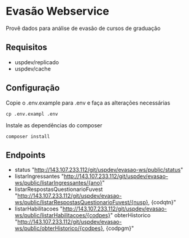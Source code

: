 # Evasão Webservice

Provê dados para análise de evasão de cursos de graduação

## Requisitos

* uspdev/replicado
* uspdev/cache

## Configuração

Copie o .env.example para .env e faça as alterações necessárias

    cp .env.exampl .env

Instale as dependências do composer

    composer install

## Endpoints

* status	"http://143.107.233.112/git/uspdev/evasao-ws/public/status"
* listarIngressantes	"http://143.107.233.112/git/uspdev/evasao-ws/public/listarIngressantes/{ano}"
* listarRespostasQuestionarioFuvest	"http://143.107.233.112/git/uspdev/evasao-ws/public/listarRespostasQuestionarioFuvest/{nusp}, {codqtn}"
* listarHabilitacoes	"http://143.107.233.112/git/uspdev/evasao-ws/public/listarHabilitacoes/{codpes}"
obterHistorico	"http://143.107.233.112/git/uspdev/evasao-ws/public/obterHistorico/{codpes}, {codpgm}"